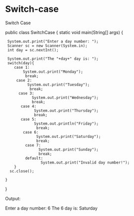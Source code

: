 # Switch-case
Switch Case

public class SwitchCase {
 static void main(String[] args) {
     
     System.out.print("Enter a day number: ");
     Scanner sc = new Scanner(System.in);
     int day = sc.nextInt();
        
     System.out.print("The "+day+" day is: ");
     switch(day){
        case 1:
            System.out.print("Monday");
             break;
         case 2:
              System.out.print("Tuesday");
               break;
          case 3:
                System.out.print("Wednesday");
                break;
           case 4:
                 System.out.print("Thursday");
                 break;
           case 5:
                 System.out.println("Friday");
                  break;
            case 6:
                  System.out.print("Saturday");
                  break;
             case 7:
                   System.out.print("Sunday");
                   break;
             default:
                    System.out.print("Invalid day number!");
        }
      sc.close();
              
    }
    
}

Output:

Enter a day number: 6
The 6 day is: Saturday
